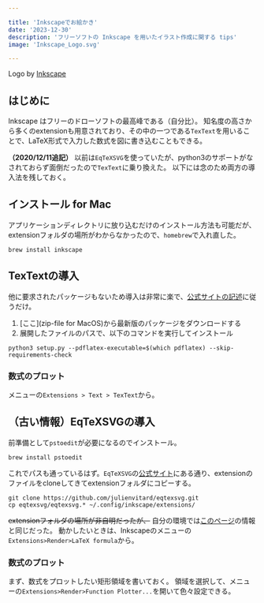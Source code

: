 ```yaml
---

title: 'Inkscapeでお絵かき'
date: '2023-12-30'
description: 'フリーソフトの Inkscape を用いたイラスト作成に関する tips'
image: 'Inkscape_Logo.svg'

---
```


Logo by <a href="https://inkscape.org/" target="_blank">Inkscape</a>

## はじめに

Inkscape はフリーのドローソフトの最高峰である（自分比）。
知名度の高さから多くのextensionも用意されており、その中の一つである`TexText`を用いることで、LaTeX形式で入力した数式を図に書き込むこともできる。

**（2020/12/11追記）**
以前は`EqTeXSVG`を使っていたが、python3のサポートがなされておらず面倒だったので`TexText`に乗り換えた。
以下には念のため両方の導入法を残しておく。

## インストール for Mac

アプリケーションディレクトリに放り込むだけのインストール方法も可能だが、extensionフォルダの場所がわからなかったので、`homebrew`で入れ直した。

```shell
brew install inkscape
```

## TexTextの導入

他に要求されたパッケージもないため導入は非常に楽で、[公式サイトの記述](https://textext.github.io/textext/install/macos.html)に従うだけ。

1. [ここ](zip-file for MacOS)から最新版のパッケージをダウンロードする
2. 展開したファイルのパスで、以下のコマンドを実行してインストール

```shell
python3 setup.py --pdflatex-executable=$(which pdflatex) --skip-requirements-check
```

### 数式のプロット

メニューの`Extensions > Text > TexText`から。

## （古い情報）EqTeXSVGの導入

前準備として`pstoedit`が必要になるのでインストール。

```shell
brew install pstoedit
```

これでパスも通っているはず。`EqTeXSVG`の[公式サイト](https://www.julienvitard.eu/en/eqtexsvg_en.html)にある通り、extensionのファイルをcloneしてきてextensionフォルダにコピーする。

```shell
git clone https://github.com/julienvitard/eqtexsvg.git
cp eqtexsvg/eqtexsvg.* ~/.config/inkscape/extensions/
```

~~extensionフォルダの場所が非自明だったが、~~ 自分の環境では[このページ](https://tesselace.com/2017/10/31/inkscape-on-mac-os-x/)の情報と同じだった。
動かしたいときは、Inkscapeのメニューの`Extensions>Render>LaTeX formula`から。

### 数式のプロット

まず、数式をプロットしたい矩形領域を書いておく。
領域を選択して、メニューの`Extensions>Render>Function Plotter...`を開いて色々設定できる。
